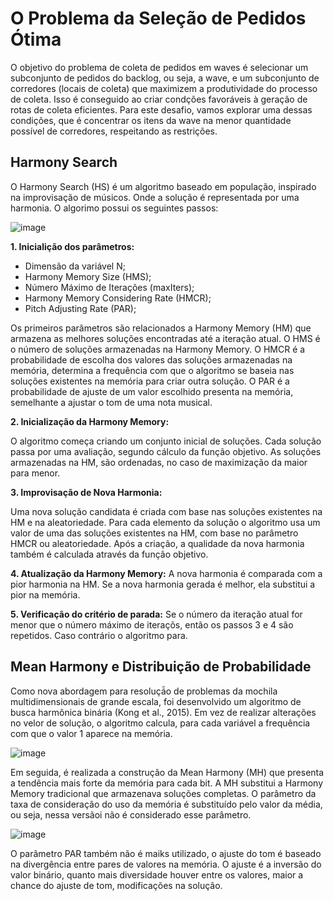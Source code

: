 # O Problema da Seleção de Pedidos Ótima

O objetivo do problema de coleta de pedidos em waves é selecionar um subconjunto de pedidos do backlog, ou seja, a wave, e um subconjunto de corredores
(locais de coleta) que maximizem a produtividade do processo de coleta. Isso
é conseguido ao criar condções favoráveis à geração de rotas de coleta eficientes. Para este desafio, vamos explorar uma dessas condições, que é concentrar
os itens da wave na menor quantidade possível de corredores, respeitando as
restrições.

## Harmony Search

O Harmony Search (HS) é um algoritmo baseado em população, inspirado na improvisação de músicos. Onde a solução é representada por uma harmonia. O algorimo possui os seguintes passos: 

![image](https://github.com/user-attachments/assets/a8828d7a-9c7d-4e8f-b97d-1e9dcd23551b)

**1. Inicialição dos parâmetros:**
+ Dimensão da variável N;
+ Harmony Memory Size (HMS);
+ Número Máximo de Iterações (maxIters);
+ Harmony Memory Considering Rate (HMCR);
+ Pitch Adjusting Rate (PAR);

Os primeiros parâmetros são relacionados a Harmony Memory (HM) que armazena as melhores soluções encontradas até a iteração atual. O HMS é o número de soluções armazenadas na Harmony Memory. O HMCR é a probabilidade de escolha dos valores das soluções armazenadas na memória, determina a frequência com que o algoritmo se baseia nas soluções existentes na memória para criar outra solução. O PAR é a probabilidade de ajuste de um valor escolhido presenta na memória, semelhante a ajustar o tom de uma nota musical. 
  
**2. Inicialização da Harmony Memory:**

O algoritmo começa criando um conjunto inicial de soluções. Cada solução passa por uma avaliação, segundo cálculo da função objetivo. As soluções armazenadas na HM, são ordenadas, no caso de maximização da maior para menor. 

**3. Improvisação de Nova Harmonia:**

Uma nova solução candidata é criada com base nas soluções existentes na HM e na aleatoriedade. Para cada elemento da solução o algoritmo usa um valor de uma das soluções existentes na HM, com base no parâmetro HMCR ou aleatoriedade. Após a criação, a qualidade da nova harmonia também é calculada através da função objetivo. 

**4. Atualização da Harmony Memory:**
A nova harmonia é comparada com a pior harmonia na HM. Se a nova harmonia gerada é melhor, ela substitui a pior na memória. 

**5. Verificação do critério de parada:**
Se o número da iteração atual for menor que o número máximo de iteraçõs, então os passos 3 e 4 são repetidos. Caso contrário o algoritmo para. 

## Mean Harmony e Distribuição de Probabilidade

Como nova abordagem para resoluçá̃o de problemas da mochila multidimensionais de grande escala, foi desenvolvido um algoritmo de busca harmônica binária (Kong et al., 2015). Em vez de realizar alterações no velor de solução, o algoritmo calcula, para cada variável a frequência com que o valor 1 aparece na memória.

![image](https://github.com/user-attachments/assets/293270d1-37a8-4484-9672-62996153edda)

Em seguida, é realizada a construção da Mean Harmony (MH) que presenta a tendência mais forte da memória para cada bit. A MH substitui a Harmony Memory tradicional que armazenava soluções completas. O parâmetro da taxa de consideração do uso da memória é substituído pelo valor da média, ou seja, nessa versãoi não é considerado esse parâmetro.

![image](https://github.com/user-attachments/assets/856b52a8-7256-4701-8c57-a68cadc85ea4)

O parâmetro PAR também não é maiks utilizado, o ajuste do tom é baseado na divergência entre pares de valores na memória. O ajuste é a inversão do valor binário, quanto mais diversidade houver entre os valores, maior a chance do ajuste de tom, modificações na solução.

